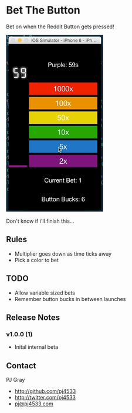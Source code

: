 # Bet The Button

Bet on when the Reddit Button gets pressed!

![Screenshot](bet_the_button.gif "Screenshot")

Don't know if i'll finish this...

## Rules

-  Multiplier goes down as time ticks away
-  Pick a color to bet

## TODO

-  Allow variable sized bets
-  Remember button bucks in between launches

## Release Notes

###  v1.0.0 (1)
-  Inital internal beta

## Contact

PJ Gray

- http://github.com/pj4533
- http://twitter.com/pj4533
- pj@pj4533.com
